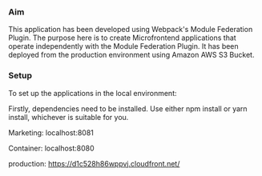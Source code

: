 <h3>Aim</h3>

This application has been developed using Webpack's Module Federation Plugin. The purpose here is to create Microfrontend applications that operate independently with the Module Federation Plugin. It has been deployed from the production environment using Amazon AWS S3 Bucket.


<h3>Setup</h3>
To set up the applications in the local environment:

Firstly, dependencies need to be installed. Use either npm install or yarn install, whichever is suitable for you.

Marketing: localhost:8081

Container: localhost:8080

production: https://d1c528h86wppvj.cloudfront.net/

